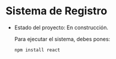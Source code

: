 <h1> Sistema de Registro</h1>

- Estado del proyecto: En construcción.

  Para ejecutar el sistema, debes pones:

  ```npm install react```
